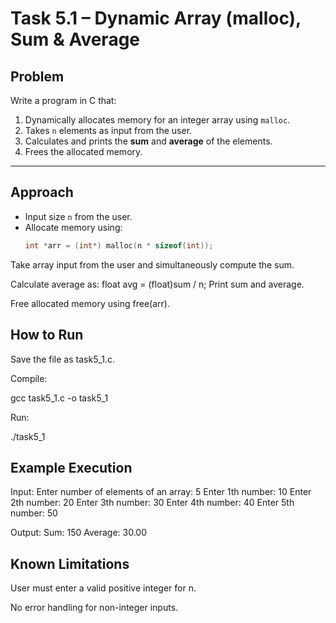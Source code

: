 # Task 5.1 – Dynamic Array (malloc), Sum & Average

## Problem
Write a program in C that:
1. Dynamically allocates memory for an integer array using `malloc`.
2. Takes `n` elements as input from the user.
3. Calculates and prints the **sum** and **average** of the elements.
4. Frees the allocated memory.

---

## Approach
- Input size `n` from the user.
- Allocate memory using:
  ```c
  int *arr = (int*) malloc(n * sizeof(int));
Take array input from the user and simultaneously compute the sum.

Calculate average as:
float avg = (float)sum / n;
Print sum and average.

Free allocated memory using free(arr).

## How to Run

Save the file as task5_1.c.

Compile:

gcc task5_1.c -o task5_1


Run:

./task5_1

## Example Execution
Input:
Enter number of elements of an array: 5
Enter 1th number: 10
Enter 2th number: 20
Enter 3th number: 30
Enter 4th number: 40
Enter 5th number: 50

Output:
Sum: 150
Average: 30.00

## Known Limitations

User must enter a valid positive integer for n.

No error handling for non-integer inputs.